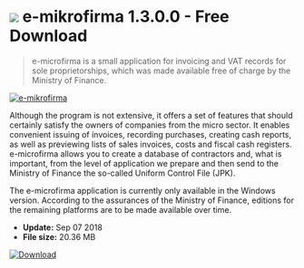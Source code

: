 # ![](https://cdn.softexe.net/static/icon/d/e-mikrofirma-9841.png) e-mikrofirma 1.3.0.0 - Free Download

> e-microfirma is a small application for invoicing and VAT records for sole proprietorships, which was made available free of charge by the Ministry of Finance.

[![e-mikrofirma](https://gallery.dpcdn.pl/imgc/Tools/81283/g_-_420x350_1.5_-_x9559417a-e014-4e2b-b726-ab256014ae54.png)](https://softexe.net/win/business/billing/e-mikrofirma:ahdp.html)

Although the program is not extensive, it offers a set of features that should certainly satisfy the owners of companies from the micro sector. It enables convenient issuing of invoices, recording purchases, creating cash reports, as well as previewing lists of sales invoices, costs and fiscal cash registers. e-microfirma allows you to create a database of contractors and, what is important, from the level of application we prepare and then send to the Ministry of Finance the so-called Uniform Control File (JPK).
 
 The e-microfirma application is currently only available in the Windows version. According to the assurances of the Ministry of Finance, editions for the remaining platforms are to be made available over time.


- **Update:** Sep 07 2018
- **File size:** 20.36 MB

[![Download](https://cdn.softexe.net/static/img/download.png)](https://softexe.net/win/business/billing/e-mikrofirma:ahdp.html)

